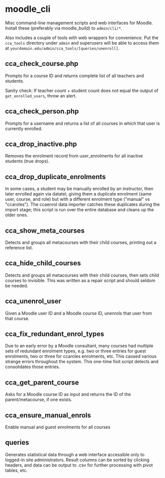 moodle_cli
==========

Misc command-line management scripts and web interfaces for Moodle. Install these (preferably via moodle_build) to `admin/cli/*`. 

Also includes a couple of tools with web wrappers for convenience. Put the `cca_tools` directory under `admin` and superusers will be able to access them at `yourdomain.edu/admin/cca_tools/[queries/unenroll]`.

## cca_check_course.php
Prompts for a course ID and returns complete list of all teachers and students.

Sanity check: If teacher count + student count does not equal the output of
`get_enrolled_users`, throw an alert.

## cca_check_person.php
Prompts for a username and returns a list of all courses in which that user is currently enrolled.

## cca_drop_inactive.php
Removes the enrolment record from user_enrolments for all inactive students (true drops).

## cca_drop_duplicate_enrolments
 In some cases, a student may be manually enrolled by an instructor, then later enrolled again via datatel, giving them a duplicate enrolment (same user, course, and role) but with a different enrolment type ("manual" vs "ccaroles"). The ccaenrol data importer catches these duplicates during the import stage; this script is run over the entire database and cleans up the older ones.

## cca_show_meta_courses
Detects and groups all metacourses with their child courses, printing out a reference list.

## cca_hide_child_courses
Detects and groups all metacourses with their child courses, then sets child courses to invisible. This was written as a repair script and should seldom be needed.

## cca_unenrol_user
Given a Moodle user ID and a Moodle course ID, unenrols that user from that course.

## cca_fix_redundant_enrol_types
Due to an early error by a Moodle consultant, many courses had multiple sets of redundant enrolment types, e.g. two or three entries for guest enrolments, two or three for ccaroles enrolments, etc. This caused various strange errors throughout the system. This one-time fixit script detects and consolidates those entries.

## cca_get_parent_course
Asks for a Moodle course ID as input and returns the ID of the parent/metacourse, if one exists.

## cca_ensure_manual_enrols
Enable manual and guest enrolments for all courses

## queries
Generates statistical data through a web interface accessible only to logged-in site administrators. Result columns can be sorted by clicking headers, and data can be output to .csv for further processing with pivot tables, etc.


